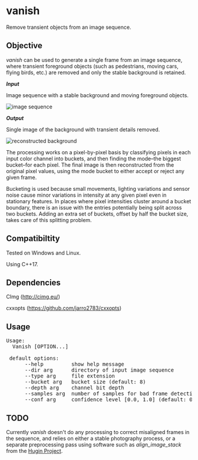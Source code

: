 # vanish

Remove transient objects from an image sequence.

## Objective

*vanish* can be used to generate a single frame from an image sequence, where transient foreground objects (such as pedestrians, moving cars, flying birds, etc.) are removed and only the stable background is retained.

***Input***

Image sequence with a stable background and moving foreground objects.

![image sequence](http://covex.info/images/east_imperial_anim.gif)

***Output***

Single image of the background with transient details removed.

![reconstructed background](http://covex.info/images/output.png)

The processing works on a pixel-by-pixel basis by classifying pixels in each input color channel into buckets, and then finding the mode–the biggest bucket–for each pixel. The final image is then reconstructed from the original pixel values, using the mode bucket to either accept or reject any given frame.

Bucketing is used because small movements, lighting variations and sensor noise cause minor variations in intensity at any given pixel even in stationary features. In places where pixel intensities cluster around a bucket boundary, there is an issue with the entries potentially being split across two buckets. Adding an extra set of buckets, offset by half the bucket size, takes care of this splitting problem.

## Compatibiltity

Tested on Windows and Linux.

Using C++17.

## Dependencies

CImg (http://cimg.eu/)

cxxopts (https://github.com/jarro2783/cxxopts)

## Usage

<pre>
Usage:
  Vanish [OPTION...]

 default options:
      --help         show help message
      --dir arg      directory of input image sequence
      --type arg     file extension
      --bucket arg   bucket size (default: 8)
      --depth arg    channel bit depth
      --samples arg  number of samples for bad frame detection
      --conf arg     confidence level [0.0, 1.0] (default: 0.200000)
</pre>

## TODO

Currently *vanish* doesn't do any processing to correct misaligned frames in the sequence, and relies on either a stable photography process, or a separate preprocessing pass using software such as *align_image_stack* from the [Hugin Project](http://hugin.sourceforge.net/download/).
